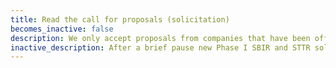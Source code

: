 ```yaml
---
title: Read the call for proposals (solicitation)
becomes_inactive: false
description: We only accept proposals from companies that have been officially invited to submit (via the Project Pitch process). You can check out our current SBIR solicitation or STTR solicitation to get a sense of NSF’s objectives.
inactive_description: After a brief pause new Phase I SBIR and STTR solicitations are expected in the weeks following the Dec. 12 closing date. You can check out our archived [{{ site.data.solicitations['SBIR'].title }}]({{ site.data.solicitations['SBIR'].url }}) or [{{ site.data.solicitations['STTR'].title }}]({{ site.data.solicitations['STTR'].url }}) to get a sense of NSF's objectives.
---
```

